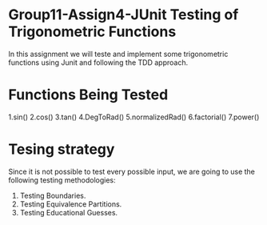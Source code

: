 # Group11-Assign4-JUnit Testing of Trigonometric Functions
In this assignment we will teste and implement some trigonometric functions using Junit and following the TDD approach.

# Functions Being Tested
1.sin()
2.cos()
3.tan()
4.DegToRad()
5.normalizedRad()
6.factorial()
7.power()

# Tesing strategy
Since it is not possible to test every possible input, we are going to use the following testing methodologies: 
1. Testing Boundaries.
2. Testing Equivalence Partitions.
3. Testing Educational Guesses.
